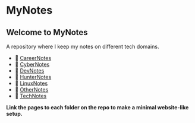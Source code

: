# MyNotes

## Welcome to MyNotes
A repository where I keep my notes on different tech domains.

- 🔗 [CareerNotes](https://github.com/rwxlog/mynotes/tree/main/CareerNotes)
- 🔗 [CyberNotes](https://github.com/rwxlog/mynotes/tree/main/CyberNotes)
- 🔗 [DevNotes](https://github.com/rwxlog/mynotes/tree/main/DevNotes)
- 🔗 [HunterNotes](https://github.com/rwxlog/mynotes/tree/main/HunterNotes)
- 🔗 [LinuxNotes](https://github.com/rwxlog/mynotes/tree/main/LinuxNotes)
- 🔗 [OtherNotes](https://github.com/rwxlog/mynotes/tree/main/OtherNotes)
- 🔗 [TechNotes](https://github.com/rwxlog/mynotes/tree/main/TechNotes)

**Link the pages to each folder on the repo to make a minimal website-like setup.**
